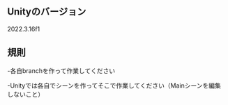 ## Unityのバージョン
2022.3.16f1
## 規則
-各自branchを作って作業してください

-Unityでは各自でシーンを作ってそこで作業してください（Mainシーンを編集しないこと）
